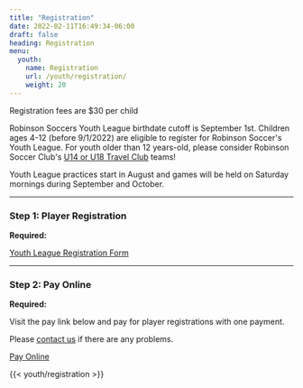 ```yaml
---
title: "Registration"
date: 2022-02-11T16:49:34-06:00
draft: false
heading: Registration
menu:
  youth:
    name: Registration
    url: /youth/registration/
    weight: 20
---
```

Registration fees are $30 per child

Robinson Soccers Youth League birthdate cutoff is September 1st.  Children ages 4-12 (before 9/1/2022) are eligible to register for Robinson Soccer's Youth League.  For youth older than 12 years-old, please consider Robinson Soccer Club's [U14 or U18 Travel Club]() teams!

Youth League practices start in August and games will be held on Saturday mornings during September and October.

---

### Step 1: Player Registration

**Required:**

[Youth League Registration Form](#)

---

### Step 2: Pay Online

**Required:**

Visit the pay link below and pay for player registrations with one payment.

Please [contact us](/youth/contact/) if there are any problems.

[Pay Online](#)

{{< youth/registration >}}

